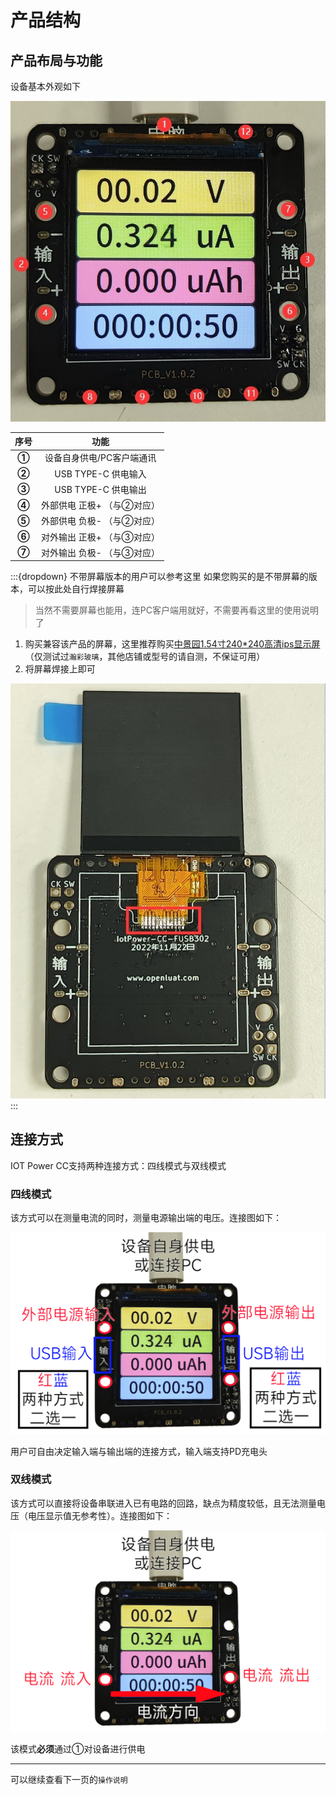 # 产品结构

## 产品布局与功能

设备基本外观如下

![设备图](img/font.jpg)

|序号|功能|
|:-:|:-:|
|**①**|设备自身供电/PC客户端通讯|
|**②**|USB TYPE-C 供电输入|
|**③**|USB TYPE-C 供电输出|
|**④**|外部供电 正极+ （与②对应）|
|**⑤**|外部供电 负极- （与②对应）|
|**⑥**|对外输出 正极+ （与③对应）|
|**⑦**|对外输出 负极- （与③对应）|

:::{dropdown} 不带屏幕版本的用户可以参考这里
如果您购买的是不带屏幕的版本，可以按此处自行焊接屏幕

> 当然不需要屏幕也能用，连PC客户端用就好，不需要再看这里的使用说明了

1. 购买兼容该产品的屏幕，这里推荐购买[中景园1.54寸240*240高清ips显示屏](https://item.taobao.com/item.htm?id=600467790218)（仅测试过`瀚彩玻璃`，其他店铺或型号的请自测，不保证可用）
2. 将屏幕焊接上即可

![screen](img/screen.jpg)
:::

## 连接方式

IOT Power CC支持两种连接方式：四线模式与双线模式

### 四线模式

该方式可以在测量电流的同时，测量电源输出端的电压。连接图如下：

![4line](img/4line.png)

用户可自由决定输入端与输出端的连接方式，输入端支持PD充电头

### 双线模式

该方式可以直接将设备串联进入已有电路的回路，缺点为精度较低，且无法测量电压（电压显示值无参考性）。连接图如下：

![2line](img/2line.png)

该模式**必须**通过①对设备进行供电

---

可以继续查看下一页的`操作说明`
